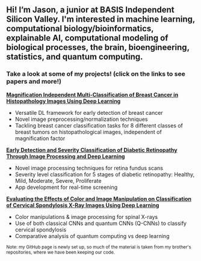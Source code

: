 ## Hi! I’m Jason, a junior at BASIS Independent Silicon Valley. I'm interested in machine learning, computational biology/bioinformatics, explainable AI, computational modeling of biological processes, the brain, bioengineering, statistics, and quantum computing.

### Take a look at some of my projects! (click on the links to see papers and more!)  
  
**[Magnification Independent Multi-Classification of Breast Cancer in Histopathology Images Using Deep Learning](https://github.com/jnnishio/Breast-Cancer)**
  
- Versatile DL framework for early detection of breast cancer 
- Novel image preprocessing/normalization techniques
- Tackling breast cancer classification tasks for 8 different classes of breast tumors on histopathological images, independent of magnification factor

**[Early Detection and Severity Classification of Diabetic Retinopathy Through Image Processing and Deep Learning](https://github.com/jnnishio/Diabetic-Retinopathy)**

- Novel image processing techniques for retina fundus scans
- Severity level classification for 5 stages of diabetic retinopathy: Healthy, Mild, Moderate, Severe, Proliferate
- App development for real-time screening


**[Evaluating the Effects of Color and Image Manipulation on Classification of Cervical Spondylosis X-Ray Images Using Deep Learning](https://github.com/jnnishio/Cervical-Spondylosis)**
- Color manipulations & image processing for spinal X-rays
- Use of both classical CNNs and quantum CNNs (Q-CNNs) to classify cervical spondylosis
- Comparative analysis of quantum computing vs deep learning  

<sub>Note: my GitHub page is newly set up, so much of the material is taken from my brother's repositories, where we have been keeping our code.</sub>  
